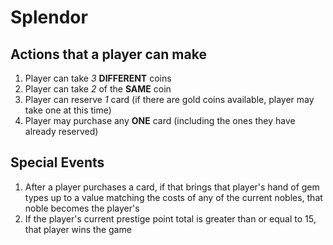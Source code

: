 # Splendor

## Actions that a player can make

1. Player can take _3_ **DIFFERENT** coins
2. Player can take _2_ of the **SAME** coin
3. Player can reserve _1_ card (if there are gold coins available, player may take one at this time)
4. Player may purchase any **ONE** card (including the ones they have already reserved)


## Special Events

1. After a player purchases a card, if that brings that player's hand of gem types up to a value matching the costs of any of the current nobles, that noble becomes the player's
2. If the player's current prestige point total is greater than or equal to 15, that player wins the game